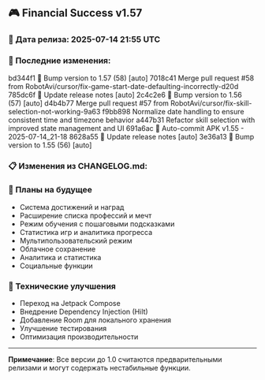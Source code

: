 ## 🎮 Financial Success v1.57

### 📅 Дата релиза: 2025-07-14 21:55 UTC

### 🔄 Последние изменения:
bd344f1 🔖 Bump version to 1.57 (58) [auto]
7018c41 Merge pull request #58 from RobotAvi/cursor/fix-game-start-date-defaulting-incorrectly-d20d
785dc6f 📝 Update release notes [auto]
2c4c2e6 🔖 Bump version to 1.56 (57) [auto]
d4b4b77 Merge pull request #57 from RobotAvi/cursor/fix-skill-selection-not-working-9a63
f9bb898 Normalize date handling to ensure consistent time and timezone behavior
a447b31 Refactor skill selection with improved state management and UI
691a6ac 📱 Auto-commit APK v1.55 - 2025-07-14_21-18
8628a55 📝 Update release notes [auto]
3e36a13 🔖 Bump version to 1.55 (56) [auto]

### 📋 Изменения из CHANGELOG.md:
### 🔮 Планы на будущее
- Система достижений и наград
- Расширение списка профессий и мечт
- Режим обучения с пошаговыми подсказками
- Статистика игр и аналитика прогресса
- Мультипользовательский режим
- Облачное сохранение
- Аналитика и статистика
- Социальные функции

### 🔧 Технические улучшения
- Переход на Jetpack Compose
- Внедрение Dependency Injection (Hilt)
- Добавление Room для локального хранения
- Улучшение тестирования
- Оптимизация производительности

---

**Примечание**: Все версии до 1.0 считаются предварительными релизами и могут содержать нестабильные функции.